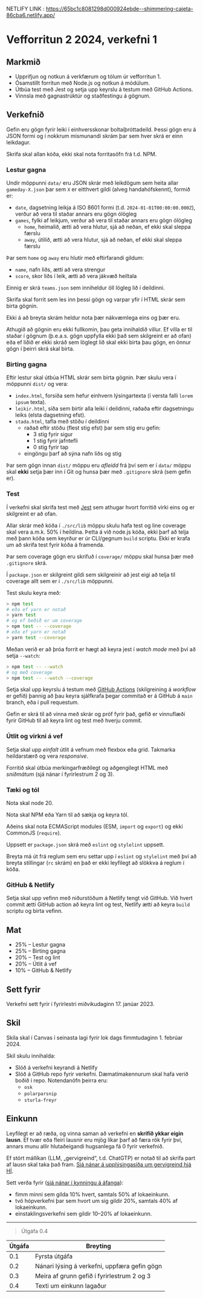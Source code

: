 NETLIFY LINK : https://65bc1c8081298d000924ebde--shimmering-cajeta-86cba6.netlify.app/

# Vefforritun 2 2024, verkefni 1

## Markmið

- Upprifjun og notkun á verkfærum og tólum úr vefforritun 1.
- Ósamstillt forritun með Node.js og notkun á módúlum.
- Útbúa test með Jest og setja upp keyrslu á testum með GitHub Actions.
- Vinnsla með gagnastrúktúr og staðfestingu á gögnum.

## Verkefnið

Gefin eru gögn fyrir leiki í einhversskonar boltaíþróttadeild. Þessi gögn eru á JSON formi og í nokkrum mismunandi skrám þar sem hver skrá er einn leikdagur.

Skrifa skal allan kóða, ekki skal nota forritasöfn frá t.d. NPM.

### Lestur gagna

Undir möppunni `data/` eru JSON skrár með leikdögum sem heita allar `gameday-X.json` þar sem `X` er eitthvert gildi (alveg handahófskennt), formið er:

- `date`, dagsetning leikja á ISO 8601 formi (t.d. `2024-01-01T00:00:00.000Z`), verður að vera til staðar annars eru gögn ólögleg
- `games`, fylki af leikjum, verður að vera til staðar annars eru gögn ólögleg
  - `home`, heimalið, ætti að vera hlutur, sjá að neðan, ef ekki skal sleppa færslu
  - `away`, útilið, ætti að vera hlutur, sjá að neðan, ef ekki skal sleppa færslu

Þar sem `home` og `away` eru hlutir með eftirfarandi gildum:

- `name`, nafn liðs, ætti að vera strengur
- `score`, skor liðs í leik, ætti að vera jákvæð heiltala

Einnig er skrá `teams.json` sem inniheldur öll lögleg lið í deildinni.

Skrifa skal forrit sem les inn þessi gögn og varpar yfir í HTML skrár sem birta gögnin.

Ekki á að breyta skrám heldur nota þær nákvæmlega eins og þær eru.

Athugið að gögnin eru ekki fullkomin, þau geta innihaldið villur. Ef villa er til staðar í gögnum (þ.e.a.s. gögn uppfylla ekki það sem skilgreint er að ofan) eða ef liðið er ekki skráð sem löglegt lið skal ekki birta þau gögn, en önnur gögn í þeirri skrá skal birta.

### Birting gagna

Eftir lestur skal útbúa HTML skrár sem birta gögnin. Þær skulu vera í möppunni `dist/` og vera:

- `index.html`, forsíða sem hefur einhvern lýsingartexta (í versta falli `lorem ipsum` texta).
- `leikir.html`, síða sem birtir alla leiki í deildinni, raðaða eftir dagsetningu leiks (elsta dagsetning efst).
- `stada.html`, tafla með stöðu í deildinni
  - raðað eftir stöðu (flest stig efst) þar sem stig eru gefin:
    - 3 stig fyrir sigur
    - 1 stig fyrir jafntefli
    - 0 stig fyrir tap
  - eingöngu þarf að sýna nafn liðs og stig

Þar sem gögn innan `dist/` möppu eru _afleidd_ frá því sem er í `data/` möppu skal **ekki** setja þær inn í Git og hunsa þær með `.gitignore` skrá (sem gefin er).

### Test

Í verkefni skal skrifa test með [Jest](https://jestjs.io/) sem athugar hvort forritið virki eins og er skilgreint er að ofan.

Allar skrár með kóða í `./src/lib` möppu skulu hafa test og line coverage skal vera a.m.k. 50% í heildina. Þetta á við node.js kóða, ekki þarf að telja með þann kóða sem keyrður er úr CLI/gegnum `build` scriptu. Ekki er krafa um að skrifa test fyrir kóða á framenda.

Þar sem coverage gögn eru skrifuð í `coverage/` möppu skal hunsa þær með `.gitignore` skrá.

Í `package.json` er skilgreint gildi sem skilgreinir að jest eigi að telja til coverage allt sem er í `./src/lib` möppunni.

Test skulu keyra með:

```bash
> npm test
# eða ef yarn er notað
> yarn test
# og ef beðið er um coverage
> npm test -- --coverage
# eða ef yarn er notað
> yarn test --coverage
```

Meðan verið er að þróa forrit er hægt að keyra jest í _watch mode_ með því að setja `--watch`:

```bash
> npm test -- --watch
# og með coverage
> npm test -- --watch --coverage
```

Setja skal upp keyrslu á testum með [GitHub Actions](https://docs.github.com/en/actions) (skilgreining á _workflow_ er gefið) þannig að þau keyra sjálfkrafa þegar commitað er á GitHub á `main` branch, eða í pull requestum.

Gefin er skrá til að vinna með skrár og próf fyrir það, gefið er vinnuflæði fyrir GitHub til að keyra lint og test með hverju commit.

### Útlit og virkni á vef

Setja skal upp _einfalt_ útlit á vefnum með flexbox eða grid. Takmarka heildarstærð og vera _responsive_.

Forritið skal útbúa merkingarfræðilegt og aðgengilegt HTML með _sniðmátum_ (sjá nánar í fyrirlestrum 2 og 3).

### Tæki og tól

Nota skal node 20.

Nota skal NPM eða Yarn til að sækja og keyra tól.

Aðeins skal nota ECMAScript modules (ESM, `import` og `export`) og ekki CommonJS (`require`).

Uppsett er `package.json` skrá með `eslint` og `stylelint` uppsett.

Breyta má út frá reglum sem eru settar upp í `eslint` og `stylelint` með því að breyta stillingar (`rc` skrám) en það er ekki leyfilegt að slökkva á reglum í kóða.

### GitHub & Netlify

Setja skal upp vefinn með niðurstöðum á Netlify tengt við GitHub. Við hvert commit ætti GitHub action að keyra lint og test, Netlify ætti að keyra `build` scriptu og birta vefinn.

## Mat

- 25% – Lestur gagna
- 25% – Birting gagna
- 20% – Test og lint
- 20% – Útlit á vef
- 10% – GitHub & Netlify

## Sett fyrir

Verkefni sett fyrir í fyrirlestri miðvikudaginn 17. janúar 2023.

## Skil

Skila skal í Canvas í seinasta lagi fyrir lok dags fimmtudaginn 1. febrúar 2024.

Skil skulu innihalda:

- Slóð á verkefni keyrandi á Netlify
- Slóð á GitHub repo fyrir verkefni. Dæmatímakennurum skal hafa verið boðið í repo. Notendanöfn þeirra eru:
  - `osk`
  - `polarparsnip`
  - `sturla-freyr`

## Einkunn

Leyfilegt er að ræða, og vinna saman að verkefni en **skrifið ykkar eigin lausn**. Ef tvær eða fleiri lausnir eru mjög líkar þarf að færa rök fyrir því, annars munu allir hlutaðeigandi hugsanlega fá 0 fyrir verkefnið.

Ef stórt mállíkan (LLM, „gervigreind“, t.d. ChatGTP) er notað til að skrifa part af lausn skal taka það fram. [Sjá nánar á upplýsingasíða um gervigreind hjá HÍ](https://gervigreind.hi.is/).

Sett verða fyrir ([sjá nánar í kynningu á áfanga](https://github.com/vefforritun/vef2-2024/blob/main/namsefni/01.kynning/1.kynning.md)):

- fimm minni sem gilda 10% hvert, samtals 50% af lokaeinkunn.
- tvö hópverkefni þar sem hvort um sig gildir 20%, samtals 40% af lokaeinkunn.
- einstaklingsverkefni sem gildir 10–20% af lokaeinkunn.

---

> Útgáfa 0.4

| Útgáfa | Breyting                                     |
| ------ | -------------------------------------------- |
| 0.1    | Fyrsta útgáfa                                |
| 0.2    | Nánari lýsing á verkefni, uppfæra gefin gögn |
| 0.3    | Meira af grunn gefið í fyrirlestrum 2 og 3   |
| 0.4    | Texti um einkunn lagaður                     |
